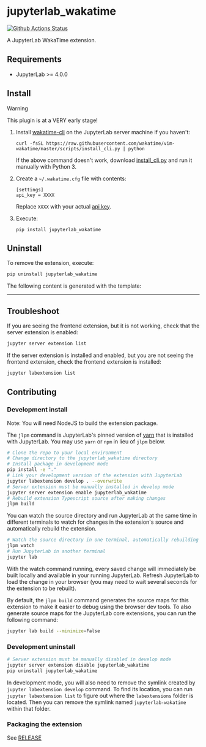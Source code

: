 # jupyterlab_wakatime

[![Github Actions Status](https://github.com/wakatime/jupyterlab-wakatime/workflows/Build/badge.svg)](https://github.com/wakatime/jupyterlab-wakatime/actions/workflows/build.yml)

A JupyterLab WakaTime extension.

## Requirements

- JupyterLab >= 4.0.0

## Install

> [!Warning]
>
> This plugin is at a VERY early stage!

1.  Install [wakatime-cli](https://github.com/wakatime/wakatime-cli) on the JupyterLab server machine if you haven't:

        curl -fsSL https://raw.githubusercontent.com/wakatime/vim-wakatime/master/scripts/install_cli.py | python

    If the above command doesn't work, download [install_cli.py](https://raw.githubusercontent.com/wakatime/vim-wakatime/master/scripts/install_cli.py) and run it manually with Python 3.

2.  Create a `~/.wakatime.cfg` file with contents:

        [settings]
        api_key = XXXX

    Replace `XXXX` with your actual [api key](https://wakatime.com/settings#apikey).

3.  Execute:

        pip install jupyterlab_wakatime

## Uninstall

To remove the extension, execute:

```bash
pip uninstall jupyterlab_wakatime
```

The following content is generated with the template:

---

## Troubleshoot

If you are seeing the frontend extension, but it is not working, check
that the server extension is enabled:

```bash
jupyter server extension list
```

If the server extension is installed and enabled, but you are not seeing
the frontend extension, check the frontend extension is installed:

```bash
jupyter labextension list
```

## Contributing

### Development install

Note: You will need NodeJS to build the extension package.

The `jlpm` command is JupyterLab's pinned version of
[yarn](https://yarnpkg.com/) that is installed with JupyterLab. You may use
`yarn` or `npm` in lieu of `jlpm` below.

```bash
# Clone the repo to your local environment
# Change directory to the jupyterlab_wakatime directory
# Install package in development mode
pip install -e "."
# Link your development version of the extension with JupyterLab
jupyter labextension develop . --overwrite
# Server extension must be manually installed in develop mode
jupyter server extension enable jupyterlab_wakatime
# Rebuild extension Typescript source after making changes
jlpm build
```

You can watch the source directory and run JupyterLab at the same time in different terminals to watch for changes in the extension's source and automatically rebuild the extension.

```bash
# Watch the source directory in one terminal, automatically rebuilding when needed
jlpm watch
# Run JupyterLab in another terminal
jupyter lab
```

With the watch command running, every saved change will immediately be built locally and available in your running JupyterLab. Refresh JupyterLab to load the change in your browser (you may need to wait several seconds for the extension to be rebuilt).

By default, the `jlpm build` command generates the source maps for this extension to make it easier to debug using the browser dev tools. To also generate source maps for the JupyterLab core extensions, you can run the following command:

```bash
jupyter lab build --minimize=False
```

### Development uninstall

```bash
# Server extension must be manually disabled in develop mode
jupyter server extension disable jupyterlab_wakatime
pip uninstall jupyterlab_wakatime
```

In development mode, you will also need to remove the symlink created by `jupyter labextension develop`
command. To find its location, you can run `jupyter labextension list` to figure out where the `labextensions`
folder is located. Then you can remove the symlink named `jupyterlab-wakatime` within that folder.

### Packaging the extension

See [RELEASE](RELEASE.md)
